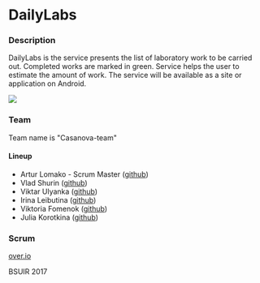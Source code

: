 # DailyLabs
### Description
DailyLabs is the service presents the list of laboratory work to be carried out. Completed works are marked in green. Service helps the user to estimate the amount of work. 
The service will be available as a site or application on Android.

![](http://res.cloudinary.com/https-radiant-fjord-73111-herokuapp-com/image/upload/c_scale,w_1000/v1486332491/transform_ysygx8.jpg) 
### Team
Team name is "Casanova-team"
#### Lineup
* Artur Lomako - Scrum Master ([github](https://github.com/artifaqiq)) 
* Vlad Shurin ([github](https://github.com/VladShurin)) 
* Viktar Ulyanka  ([github](https://github.com/Aseedr)) 
* Irina Leibutina ([github](https://github.com/IrinaLeibutina)) 
* Viktoria Fomenok ([github](https://github.com/viktoria-fomenok)) 
* Julia Korotkina ([github](https://github.com/julia-korotkina)) 

### Scrum
[over.io](https://overv.io/artifaqiq/DailyLabs)

BSUIR 2017

